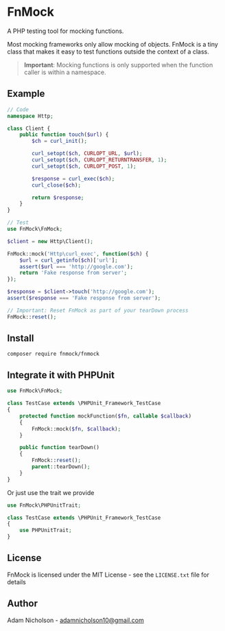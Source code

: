 # FnMock

A PHP testing tool for mocking functions.

Most mocking frameworks only allow mocking of objects. FnMock is a tiny class that makes it easy to test functions outside the context of a class.

> **Important**: Mocking functions is only supported when the function caller is within a namespace.

## Example

```php
// Code
namespace Http;

class Client {
    public function touch($url) {
        $ch = curl_init();

        curl_setopt($ch, CURLOPT_URL, $url);
        curl_setopt($ch, CURLOPT_RETURNTRANSFER, 1);
        curl_setopt($ch, CURLOPT_POST, 1);

        $response = curl_exec($ch);
        curl_close($ch);

		return $response;
    }
}
```
```php
// Test
use FnMock\FnMock;

$client = new Http\Client();

FnMock::mock('Http\curl_exec', function($ch) {
    $url = curl_getinfo($ch)['url'];
    assert($url === 'http://google.com');
	return 'Fake response from server';
});

$response = $client->touch('http://google.com');
assert($response === 'Fake response from server');

// Important: Reset FnMock as part of your tearDown process
FnMock::reset();
```

## Install

```
composer require fnmock/fnmock
```


## Integrate it with PHPUnit

```php
use FnMock\FnMock;

class TestCase extends \PHPUnit_Framework_TestCase 
{
    protected function mockFunction($fn, callable $callback) 
    {
        FnMock::mock($fn, $callback);
    }

    public function tearDown()
    {
        FnMock::reset();
        parent::tearDown();
    }
}
```
Or just use the trait we provide

```php
use FnMock\PHPUnitTrait;

class TestCase extends \PHPUnit_Framework_TestCase
{
    use PHPUnitTrait;
}
```

## License

FnMock is licensed under the MIT License - see the `LICENSE.txt` file for details

## Author

Adam Nicholson - adamnicholson10@gmail.com
